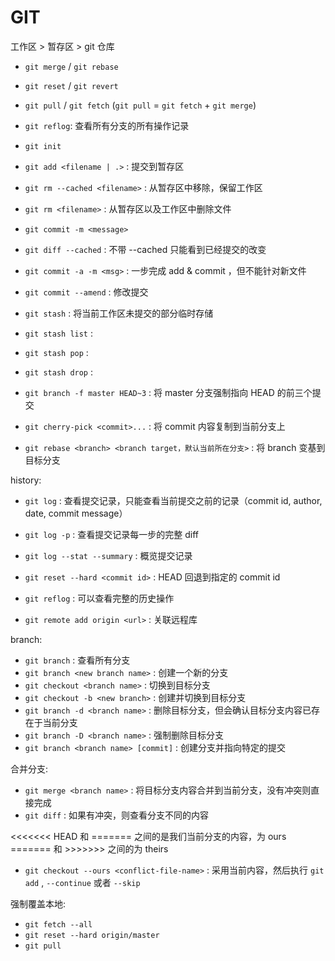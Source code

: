 # GIT

工作区 > 暂存区 > git 仓库

- `git merge` / `git rebase`
- `git reset` / `git revert`
- `git pull` / `git fetch` (`git pull` = `git fetch` + `git merge`)
- `git reflog`: 查看所有分支的所有操作记录

- `git init`
- `git add <filename | .>` : 提交到暂存区
- `git rm --cached <filename>` : 从暂存区中移除，保留工作区
- `git rm <filename>` : 从暂存区以及工作区中删除文件
- `git commit -m <message>`
- `git diff --cached` : 不带 --cached 只能看到已经提交的改变
- `git commit -a -m <msg>` : 一步完成 add & commit ，但不能针对新文件
- `git commit --amend` : 修改提交

- `git stash` : 将当前工作区未提交的部分临时存储
- `git stash list` :
- `git stash pop` :
- `git stash drop` :


- `git branch -f master HEAD~3` : 将 master 分支强制指向 HEAD 的前三个提交

- `git cherry-pick <commit>...` : 将 commit 内容复制到当前分支上
- `git rebase <branch> <branch target，默认当前所在分支>` : 将 branch 变基到目标分支


history:
- `git log` : 查看提交记录，只能查看当前提交之前的记录（commit id, author, date, commit message）
- `git log -p` : 查看提交记录每一步的完整 diff
- `git log --stat --summary` : 概览提交记录

- `git reset --hard <commit id>` : HEAD 回退到指定的 commit id
- `git reflog` : 可以查看完整的历史操作

- `git remote add origin <url>` : 关联远程库


branch:
- `git branch` : 查看所有分支
- `git branch <new branch name>` : 创建一个新的分支
- `git checkout <branch name>` : 切换到目标分支
- `git checkout -b <new branch>` : 创建并切换到目标分支
- `git branch -d <branch name>` : 删除目标分支，但会确认目标分支内容已存在于当前分支
- `git branch -D <branch name>` : 强制删除目标分支
- `git branch <branch name> [commit]` : 创建分支并指向特定的提交


合并分支:
- `git merge <branch name>` : 将目标分支内容合并到当前分支，没有冲突则直接完成
- `git diff` : 如果有冲突，则查看分支不同的内容

<<<<<<< HEAD 和 ======= 之间的是我们当前分支的内容，为 ours
======= 和 >>>>>>> 之间的为 theirs
- `git checkout --ours <conflict-file-name>` : 采用当前内容，然后执行 `git add` , `--continue` 或者 `--skip`


强制覆盖本地:
- `git fetch --all`
- `git reset --hard origin/master`
- `git pull`

